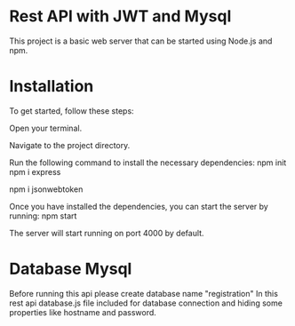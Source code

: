 # Rest API with JWT and Mysql
This project is a basic web server that can be started using Node.js and npm.

# Installation
To get started, follow these steps:

Open your terminal.

Navigate to the project directory.

Run the following command to install the necessary dependencies: npm init
npm i express

npm i jsonwebtoken

Once you have installed the dependencies, you can start the server by running: npm start

The server will start running on port 4000 by default.
# Database Mysql
Before running this api please create database name "registration"
In this rest api database.js file included for database connection and  hiding some properties like hostname and password.

